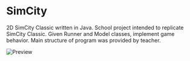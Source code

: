 # SimCity
2D SimCity Classic written in Java.
School project intended to replicate SimCity Classic. Given Runner and Model classes, implement game behavior. Main structure of program was provided by teacher. 

![Preview](https://github.com/BinaryForge/SimCity/blob/master/simcitypreview.gif)
      
